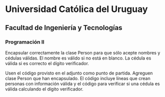 # Universidad Católica del Uruguay
## Facultad de Ingeniería y Tecnologías
### Programación II

Encapsular correctamente la clase Person para que sólo acepte nombres y cédulas válidas. El nombre es válido si no está en blanco. La cédula es válida si es correcto el dígito verificador.

Usen el código provisto en el adjunto como punto de partida. Agreguen clase Person que han encapsulado. El código incluye líneas que crean personas con información válida y el código para verificar si una cédula es válida calculando el dígito verificador.
